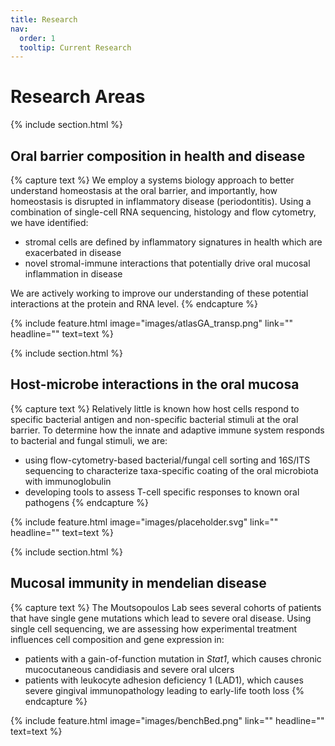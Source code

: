 ```yaml
---
title: Research
nav:
  order: 1
  tooltip: Current Research
---
```


# <i class="fas fa-flask"></i>Research Areas

{% include section.html %}
## <i class="fas fa-laptop-medical"></i> Oral barrier composition in health and disease
{% capture text %}
We employ a systems biology approach to better understand homeostasis at the oral barrier, and importantly, how homeostasis is disrupted in inflammatory disease (periodontitis).
Using a combination of single-cell RNA sequencing, histology and flow cytometry, we have identified:  
- stromal cells are defined by inflammatory signatures in health which are exacerbated in disease
- novel stromal-immune interactions that potentially drive oral mucosal inflammation in disease  

We are actively working to improve our understanding of these potential interactions at the protein and RNA level. 
{% endcapture %}

{%
  include feature.html
  image="images/atlasGA_transp.png"
  link=""
  headline=""
  text=text
%}

{% include section.html %}
## <i class="fas fa-bacteria"></i> Host-microbe interactions in the oral mucosa
{% capture text %}
Relatively little is known how host cells respond to specific bacterial antigen and non-specific bacterial stimuli at the oral barrier.
To determine how the innate and adaptive immune system responds to bacterial and fungal stimuli, we are:  
- using flow-cytometry-based bacterial/fungal cell sorting and 16S/ITS sequencing to characterize taxa-specific coating of the oral microbiota with immunoglobulin 
- developing tools to assess T-cell specific responses to known oral pathogens
{% endcapture %}

{%
  include feature.html
  image="images/placeholder.svg"
  link=""
  headline=""
  text=text
%}

{% include section.html %}
## <i class="fas fa-syringe"></i> Mucosal immunity in mendelian disease
{% capture text %}
The Moutsopoulos Lab sees several cohorts of patients that have single gene mutations which lead to severe oral disease. Using single cell sequencing, we are assessing how experimental treatment influences cell composition and gene expression in:
- patients with a gain-of-function mutation in *Stat1*, which causes chronic mucocutaneous candidiasis and severe oral ulcers
- patients with leukocyte adhesion deficiency 1 (LAD1), which causes severe gingival immunopathology leading to early-life tooth loss
{% endcapture %}

{%
  include feature.html
  image="images/benchBed.png"
  link=""
  headline=""
  text=text
%}

